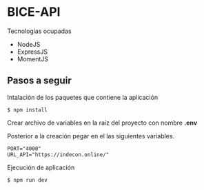 # BICE-API

Tecnologías ocupadas

- NodeJS
- ExpressJS
- MomentJS

## Pasos a seguir

Intalación de los paquetes que contiene la aplicación

`$ npm install`

Crear archivo de variables en la raíz del proyecto con nombre **.env**

Posterior a la creación pegar en el las siguientes variables.

```
PORT="4000"
URL_API="https://indecon.online/"
```

Ejecución de aplicación

`$ npm run dev`
